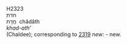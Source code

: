H2323  
חדת  
חֲדָת ‎ chădâth  
*khad-ath‘*  
(Chaldee); corresponding to [2319](h2319) *new: -* new.  

